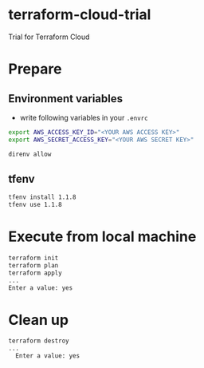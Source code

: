 # terraform-cloud-trial
Trial for Terraform Cloud

# Prepare


## Environment variables

- write following variables in your `.envrc`

```bash
export AWS_ACCESS_KEY_ID="<YOUR AWS ACCESS KEY>"
export AWS_SECRET_ACCESS_KEY="<YOUR AWS SECRET KEY>"
```

```bash
direnv allow
```

## tfenv

```bash
tfenv install 1.1.8
tfenv use 1.1.8
```

# Execute from local machine

```bash
terraform init
terraform plan
terraform apply
...
Enter a value: yes
```

# Clean up

```bash
terraform destroy
...
  Enter a value: yes
```
